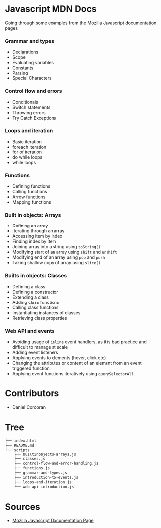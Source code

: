 # Javascript MDN Docs
Going through some examples from the Mozilla Javascript documentation pages

### Grammar and types
- Declarations
- Scope
- Evaluating variables
- Constants
- Parsing 
- Special Characters

### Control flow and errors
- Conditionals
- Switch statements
- Throwing errors
- Try Catch Exceptions

### Loops and iteration
- Basic iteration
- foreach iteration
- for of iteration
- do while loops
- while loops

### Functions
- Defining functions
- Calling functions
- Arrow functions
- Mapping functions

### Built in objects: Arrays
- Defining an array
- Iterating through an array
- Accessing item by index
- Finding index by item
- Joining array into a string using `toString()`
- Modifying start of an array using `shift` and `unshift`
- Modifying end of an array using `pop` and `push`
- Taking shallow copy of array using `slice()`

### Builts in objects: Classes
- Defining a class
- Defining a constructor
- Extending a class
- Adding class functions
- Calling class functions
- Instantiating instances of classes
- Retrieving class properties

### Web API and events
- Avoiding usage of `inline` event handlers, as it is bad practice and difficult to manage at scale
- Adding event listeners
- Applying events to elements (hover, click etc)
- Changing the attributes or content of an element from an event triggered function
- Applying event functions iteratively using `querySelectorAll`

# Contributors
- Daniel Corcoran

# Tree
```sh
├── index.html
├── README.md
└── scripts
    ├── builtinobjects-arrays.js
    ├── classes.js
    ├── control-flow-and-error-handling.js
    ├── functions.js
    ├── grammar-and-types.js
    ├── introduction-to-events.js
    ├── loops-and-iteration.js
    └── web-api-introduction.js

```

# Sources
- [Mozilla Javascript Documentation Page](https://developer.mozilla.org/en-US/docs/Web/JavaScript)